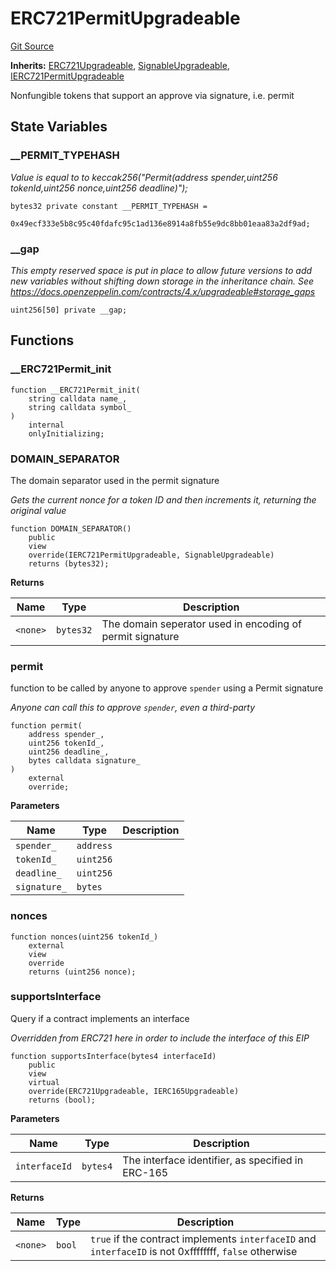 # ERC721PermitUpgradeable
[Git Source](https://github.com/ContractLabs/foundry-bountykinds-contract/blob/67e6855d3beabdf242cc0b51d9e53b087a5235b9/src/oz-custom/oz-upgradeable/token/ERC721/extensions/ERC721PermitUpgradeable.sol)

**Inherits:**
[ERC721Upgradeable](/src/oz-custom/oz-upgradeable/token/ERC721/ERC721Upgradeable.sol/abstract.ERC721Upgradeable.md), [SignableUpgradeable](/src/oz-custom/internal-upgradeable/SignableUpgradeable.sol/abstract.SignableUpgradeable.md), [IERC721PermitUpgradeable](/src/oz-custom/oz-upgradeable/token/ERC721/extensions/IERC721PermitUpgradeable.sol/interface.IERC721PermitUpgradeable.md)

Nonfungible tokens that support an approve via signature, i.e. permit


## State Variables
### __PERMIT_TYPEHASH
*Value is equal to to keccak256("Permit(address spender,uint256
tokenId,uint256 nonce,uint256 deadline)");*


```solidity
bytes32 private constant __PERMIT_TYPEHASH =
    0x49ecf333e5b8c95c40fdafc95c1ad136e8914a8fb55e9dc8bb01eaa83a2df9ad;
```


### __gap
*This empty reserved space is put in place to allow future versions
to add new
variables without shifting down storage in the inheritance chain.
See https://docs.openzeppelin.com/contracts/4.x/upgradeable#storage_gaps*


```solidity
uint256[50] private __gap;
```


## Functions
### __ERC721Permit_init


```solidity
function __ERC721Permit_init(
    string calldata name_,
    string calldata symbol_
)
    internal
    onlyInitializing;
```

### DOMAIN_SEPARATOR

The domain separator used in the permit signature

*Gets the current nonce for a token ID and then increments it,
returning the original value*


```solidity
function DOMAIN_SEPARATOR()
    public
    view
    override(IERC721PermitUpgradeable, SignableUpgradeable)
    returns (bytes32);
```
**Returns**

|Name|Type|Description|
|----|----|-----------|
|`<none>`|`bytes32`|The domain seperator used in encoding of permit signature|


### permit

function to be called by anyone to approve `spender` using a
Permit signature

*Anyone can call this to approve `spender`, even a third-party*


```solidity
function permit(
    address spender_,
    uint256 tokenId_,
    uint256 deadline_,
    bytes calldata signature_
)
    external
    override;
```
**Parameters**

|Name|Type|Description|
|----|----|-----------|
|`spender_`|`address`||
|`tokenId_`|`uint256`||
|`deadline_`|`uint256`||
|`signature_`|`bytes`||


### nonces


```solidity
function nonces(uint256 tokenId_)
    external
    view
    override
    returns (uint256 nonce);
```

### supportsInterface

Query if a contract implements an interface

*Overridden from ERC721 here in order to include the interface of
this EIP*


```solidity
function supportsInterface(bytes4 interfaceId)
    public
    view
    virtual
    override(ERC721Upgradeable, IERC165Upgradeable)
    returns (bool);
```
**Parameters**

|Name|Type|Description|
|----|----|-----------|
|`interfaceId`|`bytes4`|The interface identifier, as specified in ERC-165|

**Returns**

|Name|Type|Description|
|----|----|-----------|
|`<none>`|`bool`|`true` if the contract implements `interfaceID` and `interfaceID` is not 0xffffffff, `false` otherwise|


